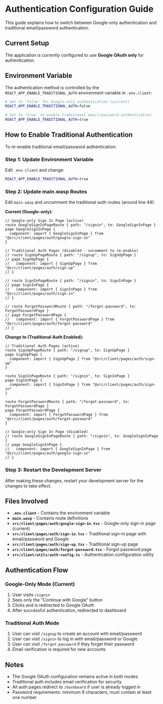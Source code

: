 # Authentication Configuration Guide

This guide explains how to switch between Google-only authentication and traditional email/password authentication.

## Current Setup

The application is currently configured to use **Google OAuth only** for authentication.

## Environment Variable

The authentication method is controlled by the `REACT_APP_ENABLE_TRADITIONAL_AUTH` environment variable in `.env.client`:

```bash
# Set to 'false' for Google-only authentication (current)
REACT_APP_ENABLE_TRADITIONAL_AUTH=false

# Set to 'true' to enable traditional email/password authentication
REACT_APP_ENABLE_TRADITIONAL_AUTH=true
```

## How to Enable Traditional Authentication

To re-enable traditional email/password authentication:

### Step 1: Update Environment Variable

Edit `.env.client` and change:

```bash
REACT_APP_ENABLE_TRADITIONAL_AUTH=true
```

### Step 2: Update main.wasp Routes

Edit `main.wasp` and uncomment the traditional auth routes (around line 44):

**Current (Google-only):**
```wasp
// Google-only Sign In Page (active)
route GoogleSignInPageRoute { path: "/signin", to: GoogleSignInPage }
page GoogleSignInPage {
  component: import { GoogleSignInPage } from "@src/client/pages/auth/google-sign-in"
}

// Traditional Auth Pages (disabled - uncomment to re-enable)
// route SignUpPageRoute { path: "/signup", to: SignUpPage }
// page SignUpPage {
//   component: import { SignUpPage } from "@src/client/pages/auth/sign-up"
// }

// route SignInPageRoute { path: "/signin", to: SignInPage }
// page SignInPage {
//   component: import { SignInPage } from "@src/client/pages/auth/sign-in"
// }

// route ForgotPasswordRoute { path: "/forgot-password", to: ForgotPasswordPage }
// page ForgotPasswordPage {
//   component: import { ForgotPasswordPage } from "@src/client/pages/auth/forgot-password"
// }
```

**Change to (Traditional Auth Enabled):**
```wasp
// Traditional Auth Pages (active)
route SignUpPageRoute { path: "/signup", to: SignUpPage }
page SignUpPage {
  component: import { SignUpPage } from "@src/client/pages/auth/sign-up"
}

route SignInPageRoute { path: "/signin", to: SignInPage }
page SignInPage {
  component: import { SignInPage } from "@src/client/pages/auth/sign-in"
}

route ForgotPasswordRoute { path: "/forgot-password", to: ForgotPasswordPage }
page ForgotPasswordPage {
  component: import { ForgotPasswordPage } from "@src/client/pages/auth/forgot-password"
}

// Google-only Sign In Page (disabled)
// route GoogleSignInPageRoute { path: "/signin", to: GoogleSignInPage }
// page GoogleSignInPage {
//   component: import { GoogleSignInPage } from "@src/client/pages/auth/google-sign-in"
// }
```

### Step 3: Restart the Development Server

After making these changes, restart your development server for the changes to take effect.

## Files Involved

- **`.env.client`** - Contains the environment variable
- **`main.wasp`** - Contains route definitions
- **`src/client/pages/auth/google-sign-in.tsx`** - Google-only sign-in page (current)
- **`src/client/pages/auth/sign-in.tsx`** - Traditional sign-in page with email/password and Google
- **`src/client/pages/auth/sign-up.tsx`** - Traditional sign-up page
- **`src/client/pages/auth/forgot-password.tsx`** - Forgot password page
- **`src/client/utils/auth-config.ts`** - Authentication configuration utility

## Authentication Flow

### Google-Only Mode (Current)
1. User visits `/signin`
2. Sees only the "Continue with Google" button
3. Clicks and is redirected to Google OAuth
4. After successful authentication, redirected to dashboard

### Traditional Auth Mode
1. User can visit `/signup` to create an account with email/password
2. User can visit `/signin` to log in with email/password or Google
3. User can visit `/forgot-password` if they forget their password
4. Email verification is required for new accounts

## Notes

- The Google OAuth configuration remains active in both modes
- Traditional auth includes email verification for security
- All auth pages redirect to `/dashboard` if user is already logged in
- Password requirements: minimum 8 characters, must contain at least one number
